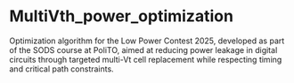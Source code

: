# MultiVth_power_optimization
Optimization algorithm for the Low Power Contest 2025, developed as part of the SODS course at PoliTO, aimed at reducing power leakage in digital circuits through targeted multi-Vt cell replacement while respecting timing and critical path constraints. 
